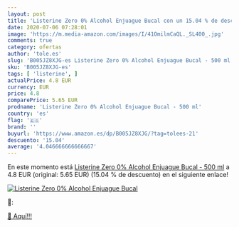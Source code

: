 ```yaml
---
layout: post
title: 'Listerine Zero 0% Alcohol Enjuague Bucal con un 15.04 % de descuento'
date: 2020-07-06 07:28:01
image: 'https://m.media-amazon.com/images/I/41OmilmCaQL._SL400_.jpg'
comments: true
category: ofertas
author: 'tole.es'
slug: 'B005JZ8XJG-es Listerine Zero 0% Alcohol Enjuague Bucal - 500 ml'
sku: 'B005JZ8XJG-es'
tags: [ 'listerine', ]
actualPrice: 4.8 EUR
currency: EUR
price: 4.8
comparePrice: 5.65 EUR
prodname: 'Listerine Zero 0% Alcohol Enjuague Bucal - 500 ml'
country: 'es'
flag: '🇪🇸'
brand: ''
buyurl: 'https://www.amazon.es/dp/B005JZ8XJG/?tag=tolees-21'
descuento: '15.04'
average: '4.046666666666667'
---
```


En este momento está [Listerine Zero 0% Alcohol Enjuague Bucal - 500 ml](https://www.amazon.es/dp/B005JZ8XJG/?tag=tolees-21) a 4.8 EUR (original: 5.65 EUR) (15.04 %  de descuento) en el siguiente enlace!

[![Listerine Zero 0% Alcohol Enjuague Bucal](https://m.media-amazon.com/images/I/41OmilmCaQL._SL400_.jpg)](https://www.amazon.es/dp/B005JZ8XJG/?tag=tolees-21)

🔎:


[🛒 Aquí!!!](https://www.amazon.es/dp/B005JZ8XJG/?tag=tolees-21)

